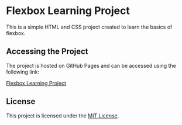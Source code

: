 # Flexbox Learning Project

This is a simple HTML and CSS project created to learn the basics of flexbox.


## Accessing the Project

The project is hosted on GitHub Pages and can be accessed using the following link:

[Flexbox Learning Project](https://vladboj.github.io/landing-page/)

## License

This project is licensed under the [MIT License](LICENSE).
